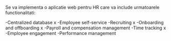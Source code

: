
Se va implementa o aplicatie web pentru HR care va include urmatoarele functionalitati:

-Centralized database                       x
-Employee self-service
-Recruiting                                 x
-Onboarding and offboarding                 x
-Payroll and compensation management
-Time tracking                              x
-Employee engagement
-Performance management